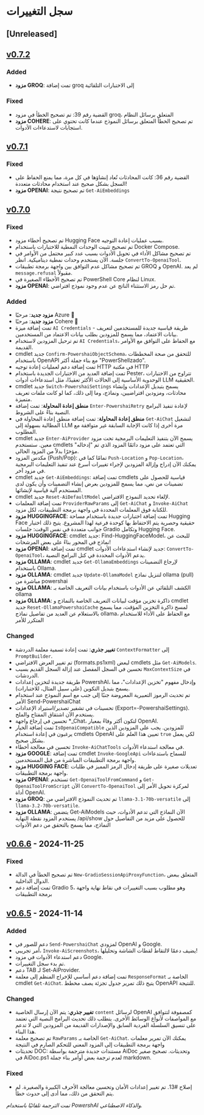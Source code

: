﻿# سجل التغييرات

## [Unreleased] <!--AiDoc:Translator:IgnoreLine-->

## [v0.7.2]

### Added <!--AiDoc:Translator:IgnoreLine-->
- **مزود GROQ**: تمت إضافة groq إلى الاختبارات التلقائية

### Fixed <!--AiDoc:Translator:IgnoreLine-->
- القضية رقم 39: تم تصحيح الخطأ في مزود groq، المتعلق برسائل النظام
- **مزود COHERE**: تم تصحيح الخطأ المتعلق برسائل النموذج عندما كانت تحتوي على استجابات لاستدعاءات الأدوات.


## [v0.7.1]

### Fixed <!--AiDoc:Translator:IgnoreLine-->
- القضية رقم 36: كانت المحادثات تُعاد إنشاؤها في كل مرة، مما يمنع الحفاظ على السجل بشكل صحيح عند استخدام محادثات متعددة!
- **مزود OPENAI**: تم تصحيح نتيجة `Get-AiEmbeddings`

## [v0.7.0]

### Fixed <!--AiDoc:Translator:IgnoreLine-->
- تم تصحيح أخطاء مزود Hugging Face بسبب عمليات إعادة التوجيه.
- تم تصحيح تثبيت الوحدات النمطية للاختبارات باستخدام Docker Compose.
- تم تصحيح مشاكل الأداء في تحويل الأدوات بسبب عدد كبير محتمل من الأوامر في جلسة. الآن يستخدم وحدات نمطية ديناميكية. انظر `ConvertTo-OpenaiTool`.
- تم تصحيح مشاكل عدم التوافق بين واجهة برمجة تطبيقات GROQ و OpenAI. لم يعد `message.refusal` مقبولاً.
- تم تصحيح الأخطاء الصغيرة في PowerShell Core لنظام Linux.
- **مزود OPENAI**: تم حل رمز الاستثناء الناتج عن عدم وجود نموذج افتراضي.

### Added <!--AiDoc:Translator:IgnoreLine-->
- **مزود جديد**: مرحبًا Azure 🎉
- **مزود جديد**: مرحبًا Cohere 🎉
- تمت إضافة ميزة `AI Credentials` - طريقة قياسية جديدة للمستخدمين لتعريف بيانات الاعتماد، مما يسمح للمزودين بطلب بيانات الاعتماد من المستخدمين.
- تم ترحيل المزودين لاستخدام `AI Credentials`، مع الحفاظ على التوافق مع الأوامر القديمة.
- cmdlet جديد `Confirm-PowershaiObjectSchema`، للتحقق من صحة المخططات باستخدام OpenAPI مع بناء جملة أكثر "PowerShellzado".
- تمت إضافة دعم لعمليات إعادة توجيه HTTP في مكتبة HTTP
- تمت إضافة العديد من الاختبارات الجديدة باستخدام Pester، تتراوح من الاختبارات الوحدوية الأساسية إلى الحالات الأكثر تعقيدًا، مثل استدعاءات أدوات LLM الحقيقية.
- cmdlet جديد `Switch-PowershaiSettings` يسمح بتبديل الإعدادات وإنشاء محادثات، ومزودين افتراضيين، ونماذج، وما إلى ذلك، كما لو كانت ملفات تعريف متميزة.
- **منطق إعادة المحاولة**: تمت إضافة `Enter-PowershaiRetry` لإعادة تنفيذ البرامج النصية بناءً على الشروط.
- **منطق إعادة المحاولة**: تمت إضافة منطق إعادة المحاولة في `Get-AiChat` لتشغيل المطالبة بسهولة إلى LLM مرة أخرى إذا كانت الإجابة السابقة غير متوافقة مع المطلوب.
- cmdlet جديد `Enter-AiProvider` يسمح الآن بتنفيذ التعليمات البرمجية تحت مزود معين. ستستخدم cmdlets التي تعتمد على مزود دائمًا المزود الذي تم "إدخاله" مؤخرًا بدلاً من المزود الحالي.
- مكدس المزود (Push/Pop): تمامًا كما في `Push-Location` و `Pop-Location`، يمكنك الآن إدراج وإزالة المزودين لإجراء تغييرات أسرع عند تنفيذ التعليمات البرمجية في مزود آخر.
- cmdlet جديد `Get-AiEmbeddings`: تمت إضافة cmdlets قياسية للحصول على تضمينات من نص، مما يسمح للمزودين بعرض إنشاء التضمينات وأن يكون لدى المستخدم آلية قياسية لإنشائها.
- cmdlet جديد `Reset-AiDefaultModel` لإلغاء تحديد النموذج الافتراضي.
- تمت إضافة المعلمات `ProviderRawParams` إلى `Get-AiChat` و `Invoke-AiChat` للكتابة فوق المعلمات المحددة في واجهة برمجة التطبيقات، لكل مزود.
- **مزود HUGGINGFACE**: تمت إضافة اختبارات جديدة باستخدام مساحة Hugging Face حقيقية وحصرية يتم الاحتفاظ بها كوحدة فرعية لهذا المشروع. يتيح ذلك اختبار جوانب متعددة في نفس الوقت: جلسات Gradio وتكامل Hugging Face.
- **مزود HUGGINGFACE**: cmdlet جديد: Find-HuggingFaceModel، للبحث عن نماذج في المحور بناءً على بعض المرشحات!
- **مزود OPENAI**: تمت إضافة cmdlet جديد لإنشاء استدعاءات الأدوات: `ConvertTo-OpenaiTool`، يدعم الأدوات المحددة في كتل البرامج النصية.
- **مزود OLLAMA**: cmdlet جديد `Get-OllamaEmbeddings` لإرجاع التضمينات باستخدام Ollama.
- **مزود OLLAMA**: cmdlet جديد `Update-OllamaModel` لتنزيل نماذج ollama (pull) مباشرة من powershai
- **مزود OLLAMA**: الكشف التلقائي عن الأدوات باستخدام بيانات التعريف الخاصة بـ ollama
- **مزود OLLAMA**: ذاكرة تخزين مؤقت لبيانات التعريف الخاصة بالنماذج و cmdlet جديد `Reset-OllamaPowershaiCache` لمسح ذاكرة التخزين المؤقت، مما يسمح بالاستعلام عن العديد من تفاصيل نماذج ollama، مع الحفاظ على الأداء للاستخدام المتكرر للأمر

### Changed <!--AiDoc:Translator:IgnoreLine-->
- **تغيير جذري**: تمت إعادة تسمية معلمة الدردشة `ContextFormatter` إلى `PromptBuilder`.
- تم تغيير العرض الافتراضي (formats.ps1xml) لبعض cmdlets مثل `Get-AiModels`.
- تحسين في السجل المفصل عند إزالة السجل القديم بسبب `MaxContextSize` في الدردشات.
- طريقة جديدة لتخزين إعدادات PowershAI، وإدخال مفهوم "تخزين الإعدادات"، مما يسمح بتبديل التكوين (على سبيل المثال، للاختبارات).
- تم تحديث الرموز التعبيرية المعروضة جنبًا إلى جنب مع اسم النموذج عند استخدام الأمر Send-PowershaiChat
- تحسينات في تشفير تصدير/استيراد الإعدادات (Export=-PowershaiSettings). يستخدم الآن اشتقاق المفتاح والملح.
- تحسين في إرجاع واجهة *_Chat، لتكون أكثر وفاءً بمعيار OpenAI.
- تمت إضافة الخيار `IsOpenaiCompatible` للمزودين. يجب على المزودين الذين يرغبون في إعادة استخدام cmdlets OpenAI تعيين هذا العلم على `true` لكي يعمل بشكل صحيح.
- تحسين في معالجة أخطاء `Invoke-AiChatTools` في معالجة استدعاء الأدوات.
- **مزود GOOGLE**: تمت إضافة cmdlet `Invoke-GoogleApi` للسماح باستدعاءات واجهة برمجة التطبيقات المباشرة من قبل المستخدمين.
- **مزود HUGGING FACE**: تعديلات صغيرة على طريقة إدخال الرمز المميز في طلبات واجهة برمجة التطبيقات.
- **مزود OPENAI**: تستخدم `Get-OpenaiToolFromCommand` و `Get-OpenaiToolFromScript` الآن `ConvertTo-OpenaiTool` لمركزة تحويل الأمر إلى أداة OpenAI.
- **مزود GROQ**: تم تحديث النموذج الافتراضي من `llama-3.1-70b-versatile` إلى `llama-3.2-70b-versatile`.
- **مزود OLLAMA**: يتضمن Get-AiModels الآن النماذج التي تدعم الأدوات، حيث يستخدم المزود نقطة النهاية /api/show للحصول على مزيد من التفاصيل حول النماذج، مما يسمح بالتحقق من دعم الأدوات

## [v0.6.6] - 2024-11-25

### Fixed <!--AiDoc:Translator:IgnoreLine-->
- تم تصحيح الخطأ في الدالة `New-GradioSessionApiProxyFunction`، المتعلق ببعض الدوال الداخلية.
- تمت إضافة دعم Gradio 5، وهو مطلوب بسبب التغييرات في نقاط نهاية واجهة برمجة التطبيقات

## [v0.6.5] - 2024-11-14

### Added <!--AiDoc:Translator:IgnoreLine-->
- دعم للصور في `Send-PowershaiChat` لمزودي OpenAI و Google.
- أمر تجريبي، `Invoke-AiScreenshots`، يضيف دعمًا لالتقاط لقطات الشاشة وتحليلها!
- دعم استدعاء الأدوات في مزود Google.
- تم بدء سجل التغييرات.
- دعم TAB لـ Set-AiProvider.
- تمت إضافة دعم أساسي للإخراج المنظم إلى معلمة `ResponseFormat` الخاصة بـ cmdlet `Get-AiChat`. يتيح ذلك تمرير جدول تجزئة يصف مخطط OpenAPI للنتيجة.

### Changed <!--AiDoc:Translator:IgnoreLine-->
- **تغيير جذري**: يتم الآن إرسال الخاصية `content` لرسائل OpenAI كمصفوفة لتتوافق مع المواصفات لأنواع الوسائط الأخرى. يتطلب ذلك تحديث البرامج النصية التي تعتمد على تنسيق السلسلة الفردية السابق والإصدارات القديمة من المزودين التي لا تدعم هذا البناء.
- تم تصحيح معلمة `RawParams` الخاصة بـ `Get-AiChat`. يمكنك الآن تمرير معلمات واجهة برمجة التطبيقات إلى المزود المعني للتحكم الصارم في النتيجة
- تحديثات DOC: مستندات جديدة مترجمة بواسطة AiDoc وتحديثات. تصحيح صغير في AiDoc.ps1 لعدم ترجمة بعض أوامر بناء جملة markdown.


### Fixed <!--AiDoc:Translator:IgnoreLine-->
- إصلاح #13. تم تغيير إعدادات الأمان وتحسين معالجة الأحرف الكبيرة والصغيرة. لم يتم التحقق من ذلك، مما أدى إلى حدوث خطأ.

[v0.6.6]: https://github.com/rrg92/powershai/releases/tag/v0.6.6
[v0.6.5]: https://github.com/rrg92/powershai/releases/tag/v0.6.5
[v0.7.0]: https://github.com/rrg92/powershai/releases/tag/v0.7.0
[v0.7.1]: https://github.com/rrg92/powershai/releases/tag/v0.7.1
[v0.7.2]: https://github.com/rrg92/powershai/releases/tag/v0.7.2



<!--PowershaiAiDocBlockStart-->
_تمت الترجمة تلقائيًا باستخدام PowershAI والذكاء الاصطناعي._
<!--PowershaiAiDocBlockEnd-->
